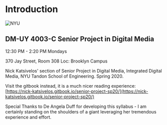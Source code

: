 # Introduction

 ![NYU](https://engineering.nyu.edu/sites/default/files/2019-01/tandon_long_black.png)

## DM-UY 4003-C Senior Project in Digital Media 
12:30 PM - 2:20 PM Mondays

370 Jay Street, Room 308 Loc: Brooklyn Campus

Nick Katsivelos' section of Senior Project in Digital Media, Integrated Digital Media, NYU Tandon School of Engineering. Spring 2020.

Visit the gitbook instead, it is a much nicer reading experience:   
[https://nick-katsivelos.gitbook.io/senior-project-sp20/](https://nick-katsivelos.gitbook.io/senior-project-sp20/)

Special Thanks to De Angela Duff for developing this syllabus - I am certainly standing on the shoulders of a giant leveraging her tremendous experience and effort.

